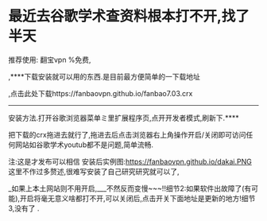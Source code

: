 # 最近去谷歌学术查资料根本打不开,找了半天
推荐使用:
翻宝vpn
%免费,

 	
,****下载安装就可以用的东西.是目前最方便简单的一下载地址

,点击此处下载https://fanbaovpn.github.io/fanbao7.03.crx
****
安装方法.打开谷歌浏览器菜单ミ里扩展程序页,点开开发者模式,刷新下.****

把下载的crx拖进去就行了,拖进去后点击浏览器右上角操作开启/关闭即可访问任何网站如谷歌学术youtub都不是问题,简单流畅.

注:这是才发布可以相信
安装后实例图:https://fanbaovpn.github.io/dakai.PNG
这里不作过多赘述,很难写安装了自己研究研究就可以了,

_如果上本土网站则不用开启,___不然反而变慢~~~!!细节2:如果软件出故障了(有可能),开启将毫无意义啥都打不开,可以关闭后,点击开关下面地址是更新的地方!细节3,没有了 .

 
